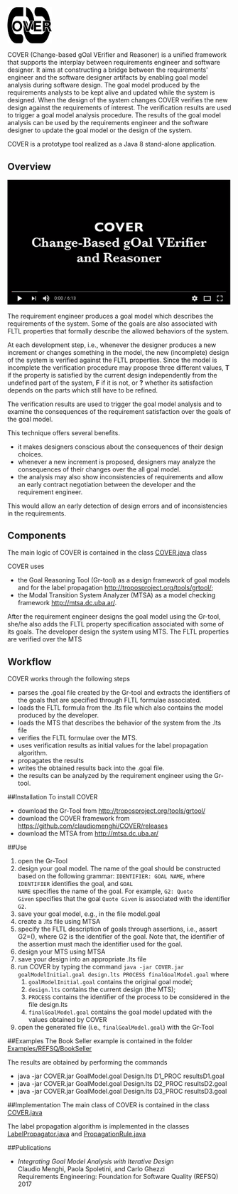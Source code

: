 

<img src="/images/logo.png" width="100"/>

COVER (Change-based gOal VErifier and Reasoner) is a unified framework that supports the interplay between requirements engineer and software designer. 
It aims at constructing a bridge between the requirements' engineer and the software designer artifacts by enabling goal model analysis during software design. 
The goal model produced by the requirements analysts to be kept alive and updated while the system is designed.
When the design of the system changes COVER verifies the new design against the requirements of interest. 
The verification results are used to trigger a goal model analysis procedure. 
The results of the goal model analysis can be used by the requirements engineer and the software designer to update the goal model or the design of the system.

COVER is a prototype tool realized as a Java 8 stand-alone application.  

## Overview

[![Change-based gOal VErifier and Reasoner](readmedocs/COVER.png
)](https://youtu.be/Upf473cSD7A "Change-based gOal VErifier and Reasoner")

The requirement engineer produces a goal model which describes the requirements of the system.
Some of the goals are also associated with FLTL properties that formally describe the allowed behaviors  of the system.

At each development step, i.e., whenever the designer produces a new increment or changes something in the model, the new (incomplete) design of the system is verified against the FLTL properties.
Since the model is incomplete the verification procedure may propose three different values, **T** if the property is satisfied by the current design independently from the undefined part of the system, **F** if it is not, or **?** whether its satisfaction depends on the parts which still have to be refined.

The verification results are used to trigger the goal model analysis and to examine the consequences of the requirement satisfaction over the goals of the goal model.

This technique offers several benefits. 
* it makes designers conscious about the consequences of their design choices. 
* whenever a new increment is proposed, designers may analyze the consequences of their changes over the all goal model.     
* the analysis may also show inconsistencies of requirements and allow an early contract negotiation between the developer and the requirement engineer. 

This would allow an early detection of design errors and of inconsistencies in the requirements. 

## Components
The main logic of COVER is contained in the class [COVER.java](cover/src/main/java/cover/COVER.java) class

COVER uses

* the Goal Reasoning Tool (Gr-tool) as a design framework of  goal models  and for the label propagation <http://troposproject.org/tools/grtool/>;
* the Modal Transition System Analyzer (MTSA) as a model checking framework <http://mtsa.dc.uba.ar/>.

After the requirement engineer designs the goal model using the Gr-tool, she/he also adds the FLTL property specification associated with some of its goals.
The developer design the system using MTS.
The FLTL properties are verified over the MTS

## Workflow
COVER works through the following steps
* parses the .goal file created by the Gr-tool and extracts the identifiers of the goals that are specified through FLTL formulae associated.
* loads the FLTL formula from the .lts file which also contains the model produced by the developer. 
* loads the MTS that describes the behavior of the system from the .lts file
* verifies the FLTL formulae over the MTS. 
* uses verification results as initial values for the label propagation algorithm.
* propagates the results
* writes the obtained results back into the .goal file.
* the results can be analyzed by the requirement engineer using the Gr-tool.

##Installation
To install COVER
* download the Gr-Tool from <http://troposproject.org/tools/grtool/>
* download the COVER framework from <https://github.com/claudiomenghi/COVER/releases>
* download the MTSA from <http://mtsa.dc.uba.ar/>

##Use
1. open the Gr-Tool 
2. design your goal model. The name of the goal should be constructed based on the following grammar: <code>IDENTIFIER: GOAL NAME</code>, where <code>IDENTIFIER</code> identifies the goal, and <code>GOAL NAME</code> specifies the name of the goal. For example, <code>G2: Quote Given</code> specifies that the goal <code>Quote Given</code> is associated with the identifier <code>G2</code>. 
3. save your goal model, e.g., in the file model.goal
4. create a .lts file using MTSA
5. specify the FLTL description of goals through assertions, i.e., assert G2=([](F_REQUEST_QUOTE-><>F_SYSTEM_PROVIDES_QUOTES)), where G2 is the identifier of the goal.
Note that, the identifier of the assertion must mach the identifier used for the goal.
4. design your MTS using MTSA
5. save your design into an appropriate .lts file
6. run COVER by typing the command <code>java -jar COVER.jar goalModelInitial.goal design.lts PROCESS finalGoalModel.goal</code> where
    1. <code>goalModelInitial.goal</code> contains the original goal model;
    2. <code>design.lts</code> contains the current design (the MTS);
    3. <code>PROCESS</code> contains the identifier of the process to be considered in the file design.lts
    4. <code>finalGoalModel.goal</code> contains the goal model updated with the values obtained by COVER
7. open the generated file (i.e., <code>finalGoalModel.goal</code>) with the Gr-Tool

##Examples
The Book Seller example is contained in the folder [Examples/REFSQ/BookSeller](Examples/REFSQ/BookSeller)

The results are obtained by performing the commands 

* java -jar COVER.jar GoalModel.goal Design.lts D1_PROC resultsD1.goal
* java -jar COVER.jar GoalModel.goal Design.lts D2_PROC resultsD2.goal
* java -jar COVER.jar GoalModel.goal Design.lts D3_PROC resultsD3.goal


##Implementation
The main class of COVER is contained in the class [COVER.java](cover/coverengine/src/main/java/cover/COVER.java)

The label propagation algorithm is implemented in the classes [LabelPropagator.java](cover/coverengine/src/main/java/labelpropagation/LabelPropagator.java) and [PropagationRule.java](cover/coverengine/src/main/java/labelpropagation/PropagationRule.java)

##Publications

* *Integrating Goal Model Analysis with Iterative Design*<br/> 
Claudio Menghi, Paola Spoletini, and Carlo Ghezzi  <br/>
Requirements Engineering: Foundation for Software Quality (REFSQ) 2017

